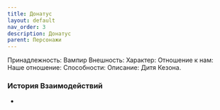 ```yaml
---
title: Донатус
layout: default
nav_order: 3
description: Донатус
parent: Персонажи
---
```

Принадлежность: Вампир
Внешность: 
Характер: 
Отношение к нам: 
Наше отношение: 
Способности: 
Описание: Дитя Кезона.

### История Взаимодействий
- 
